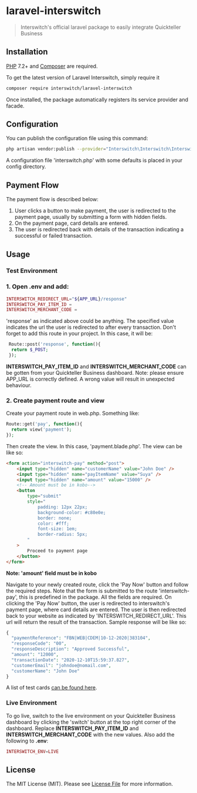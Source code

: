 # laravel-interswitch

> Interswitch's official laravel package to easily integrate Quickteller Business 

## Installation

[PHP](https://php.net) 7.2+ and [Composer](https://getcomposer.org) are required.

To get the latest version of Laravel Interswitch, simply require it

```bash
composer require interswitch/laravel-interswitch
```
Once installed, the package automatically registers its service provider and facade.


## Configuration
You can publish the configuration file using this command:
```bash
php artisan vendor:publish --provider="Interswitch\Interswitch\InterswitchServiceProvider"
```
A configuration file 'interswitch.php' with some defaults is placed in your config directory.


## Payment Flow
The payment flow is described below:

1. User clicks a button to make payment, the user is redirected to the payment page, usually by submitting a form with hidden fields.
2. On the payment page, card details are entered.
3. The user is redirected back with details of the transaction indicating a successful or failed transaction.

## Usage

### Test Environment

### 1. Open .env and add:
```php
INTERSWITCH_REDIRECT_URL="${APP_URL}/response"
INTERSWITCH_PAY_ITEM_ID = 
INTERSWITCH_MERCHANT_CODE = 
```
'response' as indicated above could be anything. The specified value indicates the url the user is redirected to after every transaction.
Don't forget to add this route in your project. In this case, it will be:
```php
 Route::post('response', function(){
  return $_POST;
 });
```

**INTERSWITCH_PAY_ITEM_ID** and **INTERSWITCH_MERCHANT_CODE** can be gotten from your Quickteller Business dashboard.
Note: please ensure APP_URL is correctly defined. A wrong value will result in unexpected behaviour.

### 2. Create payment route and view
Create your payment route in web.php. Something like: 
```php
Route::get('pay', function(){
  return view('payment');
});
```
Then create the view. In this case, 'payment.blade.php'. The view can be like so:
```html
<form action="interswitch-pay" method="post">
    <input type="hidden" name="customerName" value="John Doe" />
    <input type="hidden" name="payItemName" value="Suya" />
    <input type="hidden" name="amount" value="15000" />
    <!-- Amount must be in kobo-->
    <button
        type="submit"
        style="
            padding: 12px 22px;
            background-color: #c80e0e;
            border: none;
            color: #fff;
            font-size: 1em;
            border-radius: 5px;
        "
    >
        Proceed to payment page
    </button>
</form>
```
**Note: 'amount' field must be in kobo**

Navigate to your newly created route, click the 'Pay Now' button and follow the required steps. 
Note that the form is submitted to the route 'interswitch-pay', this is predefined in the package.
All the fields are required. On clicking the 'Pay Now' button, the user is redirected to interswitch's payment page, where card details are entered. The user is then redirected back to your website as indicated by 'INTERSWITCH_REDIRECT_URL'.
This url will return the result of the transaction. Sample response will be like so:
```php
{
  "paymentReference": "FBN|WEB|CDEM|10-12-2020|383104",
  "responseCode": "00",
  "responseDescription": "Approved Successful",
  "amount": "12000",
  "transactionDate": "2020-12-10T15:59:37.827",
  "customerEmail": "johndoe@nomail.com",
  "customerName": "John Doe"
}
```
A list of test cards [can be found here](https://sandbox.interswitchng.com/docbase/docs/webpay/test-cards).


### Live Environment
To go live, switch to the live environment on your Quickteller Business dashboard by clicking the 'switch' button at the top right corner of the dashboard. Replace **INTERSWITCH_PAY_ITEM_ID** and **INTERSWITCH_MERCHANT_CODE** with the new values. Also add the following to **.env**:
```php
INTERSWITCH_ENV=LIVE
```

 ## License 
The MIT License (MIT). Please see [License File](LICENSE.md) for more information.






